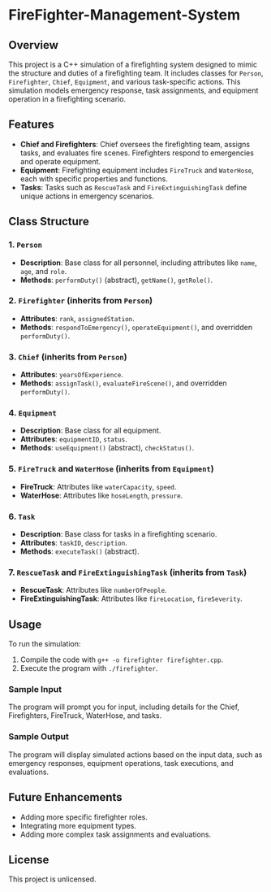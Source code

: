 # FireFighter-Management-System

## Overview
This project is a C++ simulation of a firefighting system designed to mimic the structure and duties of a firefighting team. It includes classes for `Person`, `Firefighter`, `Chief`, `Equipment`, and various task-specific actions. This simulation models emergency response, task assignments, and equipment operation in a firefighting scenario.

## Features
- **Chief and Firefighters**: Chief oversees the firefighting team, assigns tasks, and evaluates fire scenes. Firefighters respond to emergencies and operate equipment.
- **Equipment**: Firefighting equipment includes `FireTruck` and `WaterHose`, each with specific properties and functions.
- **Tasks**: Tasks such as `RescueTask` and `FireExtinguishingTask` define unique actions in emergency scenarios.
  
## Class Structure
### 1. `Person`
- **Description**: Base class for all personnel, including attributes like `name`, `age`, and `role`.
- **Methods**: `performDuty()` (abstract), `getName()`, `getRole()`.

### 2. `Firefighter` (inherits from `Person`)
- **Attributes**: `rank`, `assignedStation`.
- **Methods**: `respondToEmergency()`, `operateEquipment()`, and overridden `performDuty()`.

### 3. `Chief` (inherits from `Person`)
- **Attributes**: `yearsOfExperience`.
- **Methods**: `assignTask()`, `evaluateFireScene()`, and overridden `performDuty()`.

### 4. `Equipment`
- **Description**: Base class for all equipment.
- **Attributes**: `equipmentID`, `status`.
- **Methods**: `useEquipment()` (abstract), `checkStatus()`.

### 5. `FireTruck` and `WaterHose` (inherits from `Equipment`)
- **FireTruck**: Attributes like `waterCapacity`, `speed`.
- **WaterHose**: Attributes like `hoseLength`, `pressure`.

### 6. `Task`
- **Description**: Base class for tasks in a firefighting scenario.
- **Attributes**: `taskID`, `description`.
- **Methods**: `executeTask()` (abstract).

### 7. `RescueTask` and `FireExtinguishingTask` (inherits from `Task`)
- **RescueTask**: Attributes like `numberOfPeople`.
- **FireExtinguishingTask**: Attributes like `fireLocation`, `fireSeverity`.

## Usage
To run the simulation:
1. Compile the code with `g++ -o firefighter firefighter.cpp`.
2. Execute the program with `./firefighter`.

### Sample Input
The program will prompt you for input, including details for the Chief, Firefighters, FireTruck, WaterHose, and tasks.

### Sample Output
The program will display simulated actions based on the input data, such as emergency responses, equipment operations, task executions, and evaluations.

## Future Enhancements
- Adding more specific firefighter roles.
- Integrating more equipment types.
- Adding more complex task assignments and evaluations.

## License
This project is unlicensed.
